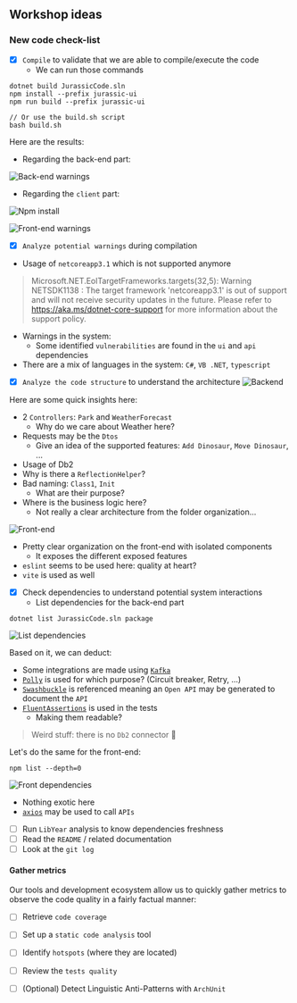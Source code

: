 ## Workshop ideas
### New code check-list
- [x] `Compile` to validate that we are able to compile/execute the code
  - We can run those commands
```shell
dotnet build JurassicCode.sln
npm install --prefix jurassic-ui 
npm run build --prefix jurassic-ui

// Or use the build.sh script
bash build.sh
```

Here are the results:
- Regarding the back-end part:

![Back-end warnings](img/warning-back.png)

- Regarding the `client` part:

![Npm install](img/audit.png)

![Front-end warnings](img/warning-front.png)

- [x] `Analyze potential warnings` during compilation

- Usage of `netcoreapp3.1` which is not supported anymore
> Microsoft.NET.EolTargetFrameworks.targets(32,5): Warning NETSDK1138 : The target framework 'netcoreapp3.1' is out of support and will not receive security updates in the future. Please refer to https://aka.ms/dotnet-core-support for more information about the support policy.

- Warnings in the system:
  - Some identified `vulnerabilities` are found in the `ui` and `api` dependencies
- There are a mix of languages in the system: `C#`, `VB .NET`, `typescript`


- [x] `Analyze the code structure` to understand the architecture
![Backend](img/solution-back.png)

Here are some quick insights here:
- 2 `Controllers`: `Park` and `WeatherForecast`
  - Why do we care about Weather here?
- Requests may be the `Dtos`
  - Give an idea of the supported features: `Add Dinosaur`, `Move Dinosaur`, ...
- Usage of Db2
- Why is there a `ReflectionHelper`?
- Bad naming: `Class1`, `Init`
  - What are their purpose?
- Where is the business logic here?
  - Not really a clear architecture from the folder organization...

![Front-end](img/front-hierarchy.png)
- Pretty clear organization on the front-end with isolated components
  - It exposes the different exposed features
- `eslint` seems to be used here: quality at heart?
- `vite` is used as well


- [x] Check dependencies to understand potential system interactions
  - List dependencies for the back-end part

```shell
dotnet list JurassicCode.sln package
```

![List dependencies](img/dependencies-back.png)

Based on it, we can deduct:
- Some integrations are made using [`Kafka`](https://www.nuget.org/packages/confluent.kafka/)
- [`Polly`](https://www.nuget.org/packages/Polly) is used for which purpose? (Circuit breaker, Retry, ...)
- [`Swashbuckle`](https://www.nuget.org/packages/Swashbuckle.AspNetCore) is referenced meaning an `Open API` may be generated to document the `API`
- [`FluentAssertions`](https://www.nuget.org/packages/FluentAssertions) is used in the tests
  - Making them readable?

> Weird stuff: there is no `Db2` connector 🤔

Let's do the same for the front-end:
```shell
npm list --depth=0
```

![Front dependencies](img/dependencies-front.png)
- Nothing exotic here
- [`axios`](https://www.npmjs.com/package/axios) may be used to call `APIs`


- [ ] Run `LibYear` analysis to know dependencies freshness
- [ ] Read the `README` / related documentation
- [ ] Look at the `git log`

#### Gather metrics
Our tools and development ecosystem allow us to quickly gather metrics to observe the code quality in a fairly factual manner:

- [ ] Retrieve `code coverage` 
- [ ] Set up a `static code analysis` tool
- [ ] Identify `hotspots` (where they are located)
- [ ] Review the `tests quality`

- [ ] (Optional) Detect Linguistic Anti-Patterns with `ArchUnit`
